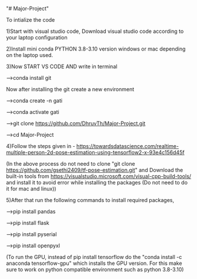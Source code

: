 "# Major-Project" 

To intialize the code 


1)Start with visual studio code, Download visual studio code according to your laptop configuration 

2)Install mini conda PYTHON 3.8-3.10 version windows or mac depending on the laptop used.

3)Now START VS CODE AND write in terminal


-->conda install git 

Now after installing the git create a new environment 

-->conda create -n gati

-->conda activate gati

-->git clone https://github.com/DhruvTh/Major-Project.git

-->cd Major-Project

4)Follow the steps given in - https://towardsdatascience.com/realtime-multiple-person-2d-pose-estimation-using-tensorflow2-x-93e4c156d45f


(In the above process do not need to clone "git clone https://github.com/gsethi2409/tf-pose-estimation.git" and Download the built-in tools from https://visualstudio.microsoft.com/visual-cpp-build-tools/ and install it to avoid error while installing the packages (Do not need to do it for mac and linux))

5)After that run the following commands to install required packages,

-->pip install pandas

-->pip install flask

-->pip install pyserial

-->pip install openpyxl


(To run the GPU, instead of pip install tensorflow do the "conda install -c anaconda tensorflow-gpu" which installs the GPU version. For this make sure to work on python compatible environment such as python 3.8-3.10)
